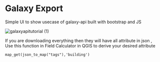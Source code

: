 # Galaxy Export
Simple UI to show usecase of galaxy-api built with bootstrap and JS 


![galaxyapitutorial (1)](https://user-images.githubusercontent.com/36752999/192739408-c3c0fe75-e2f8-4a9b-905d-c151332f48ae.gif)

If you are downloading everything then they will have all attribute in json , Use this function in Field Calculator in  QGIS to derive your desired attribute
```
map_get(json_to_map("tags"),'building')
```
